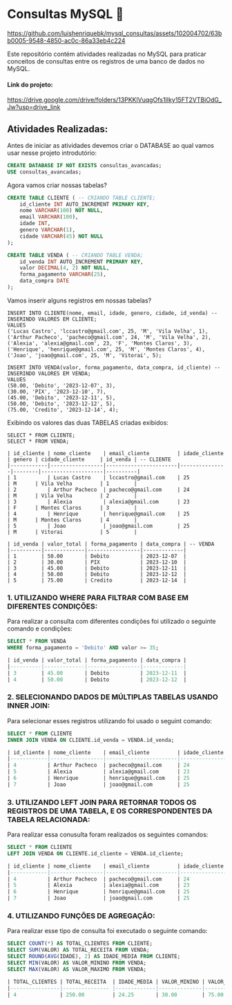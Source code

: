   # Consultas MySQL 🐬

https://github.com/luishenriquebk/mysql_consultas/assets/102004702/63bb0005-9548-4850-ac0c-86a33eb4c224

Este repositório contém atividades realizadas no MySQL para praticar conceitos de consultas entre os registros de uma banco de dados no MySQL.
#### Link do projeto: 
https://drive.google.com/drive/folders/13PKKlVuqgOfs1IIky15FT2VTBiOdG_Jw?usp=drive_link

## Atividades Realizadas:

Antes de iniciar as atividades devemos criar o DATABASE ao qual vamos usar nesse projeto introdutório:

```sql
CREATE DATABASE IF NOT EXISTS consultas_avancadas;
USE consultas_avancadas;
```

Agora vamos criar nossas tabelas?

```sql
CREATE TABLE CLIENTE ( -- CRIANDO TABLE CLIENTE;
	id_cliente INT AUTO_INCREMENT PRIMARY KEY,
    nome VARCHAR(100) NOT NULL,
    email VARCHAR(100), 
    idade INT,
    genero VARCHAR(1),
    cidade VARCHAR(45) NOT NULL
);

CREATE TABLE VENDA ( -- CRIANDO TABLE VENDA;
	id_venda INT AUTO_INCREMENT PRIMARY KEY,
    valor DECIMAL(4, 2) NOT NULL,
    forma_pagamento VARCHAR(25),
    data_compra DATE
);
```
Vamos inserir alguns registros em nossas tabelas?

```
INSERT INTO CLIENTE(nome, email, idade, genero, cidade, id_venda) -- INSERINDO VALORES EM CLIENTE;
VALUES 
('Lucas Castro', 'lccastro@gmail.com', 25, 'M', 'Vila Velha', 1),
('Arthur Pacheco', 'pacheco@gmail.com', 24, 'M', 'Vila Velha', 2),
('Alexia', 'alexia@gmail.com', 23, 'F', 'Montes Claros', 3),
('Henrique', 'henrique@gmail.com', 25, 'M', 'Montes Claros', 4),
('Joao', 'joao@gmail.com', 25, 'M', 'Vitorai', 5);

INSERT INTO VENDA(valor, forma_pagamento, data_compra, id_cliente) -- INSERINDO VALORES EM VENDA;
VALUES 
(50.00, 'Debito', '2023-12-07', 3),
(30.00, 'PIX', '2023-12-10', 7),
(45.00, 'Debito', '2023-12-11', 5),
(50.00, 'Debito', '2023-12-12', 5),
(75.00, 'Credito', '2023-12-14', 4);
```
Exibindo os valores das duas TABELAS criadas exibidos:

```
SELECT * FROM CLIENTE;
SELECT * FROM VENDA;

| id_cliente | nome_cliente    | email_cliente         | idade_cliente | genero | cidade_cliente     | id_venda | -- CLIENTE
|------------|-----------------|-----------------------|---------------|--------|--------------------|----------|
| 1          | Lucas Castro    | lccastro@gmail.com    | 25            | M      | Vila Velha         | 1        |
| 2          | Arthur Pacheco  | pacheco@gmail.com     | 24            | M      | Vila Velha         | 2        |
| 3          | Alexia          | alexia@gmail.com      | 23            | F      | Montes Claros      | 3        |
| 4          | Henrique        | henrique@gmail.com    | 25            | M      | Montes Claros      | 4        |
| 5          | Joao            | joao@gmail.com        | 25            | M      | Vitorai            | 5        |

| id_venda | valor_total | forma_pagamento | data_compra | -- VENDA
|----------|-------------|-----------------|-------------|
| 1        | 50.00       | Debito          | 2023-12-07  |
| 2        | 30.00       | PIX             | 2023-12-10  |
| 3        | 45.00       | Debito          | 2023-12-11  |
| 4        | 50.00       | Debito          | 2023-12-12  |
| 5        | 75.00       | Credito         | 2023-12-14  |
```

### 1. UTILIZANDO WHERE PARA FILTRAR COM BASE EM DIFERENTES CONDIÇÕES:

Para realizar a consulta com diferentes condições foi utilizado o seguinte comando e condições:

```sql
SELECT * FROM VENDA
WHERE forma_pagamento = 'Debito' AND valor >= 35;

| id_venda | valor_total | forma_pagamento | data_compra |
|----------|-------------|-----------------|-------------|
| 3        | 45.00       | Debito          | 2023-12-11  |
| 4        | 50.00       | Debito          | 2023-12-12  |

```

### 2. SELECIONANDO DADOS DE MÚLTIPLAS TABELAS USANDO INNER JOIN:

Para selecionar esses registros utilizando foi usado o seguint comando:

```sql
SELECT * FROM CLIENTE
INNER JOIN VENDA ON CLIENTE.id_venda = VENDA.id_venda;

| id_cliente | nome_cliente    | email_cliente         | idade_cliente | genero | cidade_cliente     | id_venda || id_venda | valor_total | forma_pagamento | data_compra | 
|------------|-----------------|-----------------------|---------------|--------|--------------------|----------||----------|-------------|-----------------|-------------|
| 4          | Arthur Pacheco  | pacheco@gmail.com     | 24            | M      | Vila Velha         | 2        || 2        | 30.00       | PIX             | 2023-12-10  |
| 5          | Alexia          | alexia@gmail.com      | 23            | F      | Montes Claros      | 3        || 3        | 45.00       | Debito          | 2023-12-11  |
| 6          | Henrique        | henrique@gmail.com    | 25            | M      | Montes Claros      | 4        || 4        | 50.00       | Debito          | 2023-12-12  |
| 7          | Joao            | joao@gmail.com        | 25            | M      | Vitorai            | 5        || 5        | 75.00       | Credito         | 2023-12-14  |

```

### 3. UTILIZANDO LEFT JOIN PARA RETORNAR TODOS OS REGISTROS DE UMA TABELA, E OS CORRESPONDENTES DA TABELA RELACIONADA:

Para realizar essa conusulta foram realizados os seguintes comandos:


```sql
SELECT * FROM CLIENTE
LEFT JOIN VENDA ON CLIENTE.id_cliente = VENDA.id_cliente;

| id_cliente | nome_cliente    | email_cliente         | idade_cliente | genero | cidade_cliente     | id_venda || id_venda | valor_total | forma_pagamento | data_compra | 
|------------|-----------------|-----------------------|---------------|--------|--------------------|----------||----------|-------------|-----------------|-------------|
| 4          | Arthur Pacheco  | pacheco@gmail.com     | 24            | M      | Vila Velha         | 2        || 2        | 30.00       | PIX             | 2023-12-10  |
| 5          | Alexia          | alexia@gmail.com      | 23            | F      | Montes Claros      | 3        || 3        | 45.00       | Debito          | 2023-12-11  |
| 6          | Henrique        | henrique@gmail.com    | 25            | M      | Montes Claros      | 4        || 4        | 50.00       | Debito          | 2023-12-12  |
| 7          | Joao            | joao@gmail.com        | 25            | M      | Vitorai            | 5        || 5        | 75.00       | Credito         | 2023-12-14  |
```

### 4. UTILIZANDO FUNÇÕES DE AGREGAÇÃO:

Para realizar esse tipo de consulta foi executado o seguinte comando:

```sql
SELECT COUNT(*) AS TOTAL_CLIENTES FROM CLIENTE;
SELECT SUM(VALOR) AS TOTAL_RECEITA FROM VENDA;
SELECT ROUND(AVG(IDADE), 2) AS IDADE_MEDIA FROM CLIENTE;
SELECT MIN(VALOR) AS VALOR_MININO FROM VENDA;
SELECT MAX(VALOR) AS VALOR_MAXIMO FROM VENDA;

| TOTAL_CLIENTES | TOTAL_RECEITA  | IDADE_MEDIA | VALOR_MININO | VALOR_MAXIMO |
|----------------|--------------- |-------------|--------------|--------------|
| 4              | 250.00         | 24.25       | 30.00        | 75.00        |
```
